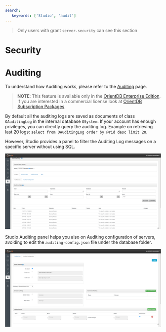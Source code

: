 ```yaml
---
search:
   keywords: ['Studio', 'audit']
---
```


> Only users with grant `server.security` can see this section 

# Security

# Auditing

To understand how Auditing works, please refer to the [Auditing](./Auditing.md) page.

>**NOTE**: This feature is available only in the [OrientDB Enterprise Edition](http://orientdb.com/orientdb-enterprise). If you are interested in a commercial license look at [OrientDB Subscription Packages](http://orientdb.com/support).

By default all the auditing logs are saved as documents of class `OAuditingLog` in the internal database `OSystem`. If your account has enough privileges, you can directly query the auditing log. Example on retrieving last 20 logs: `select from OAuditingLog order by @rid desc limit 20`. 

However, Studio provides a panel to filter the Auditing Log messages on a specific server without using SQL.

![](./images/studio-auditing-log.png)

Studio Auditing panel helps you also on Auditing configuration of servers, avoiding to edit the `auditing-config.json` file under the database folder.

![](./images/studio-auditing-configuration.png)



